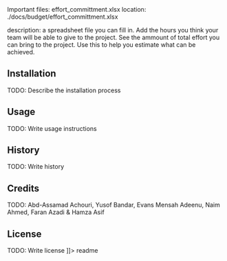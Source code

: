 <snippet>
  <content><![CDATA[
# ${1:Air92}
TODO: Write a project description

Important files:
effort_committment.xlsx
location: ./docs/budget/effort_committment.xlsx  

description: a spreadsheet file you can fill in. Add the hours you think your team will be able to give to the project. See the ammount of total effort you can bring to the project. Use this to help you estimate what can be achieved.
## Installation
TODO: Describe the installation process
## Usage
TODO: Write usage instructions
## History
TODO: Write history
## Credits
TODO: Abd-Assamad Achouri, Yusof Bandar, Evans Mensah Adeenu, Naim Ahmed, Faran Azadi & Hamza Asif 
## License
TODO: Write license
]]></content>
  <tabTrigger>readme</tabTrigger>
</snippet>



